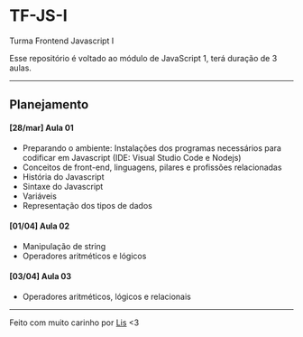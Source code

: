 # TF-JS-I

Turma Frontend Javascript I

Esse repositório é voltado ao módulo de JavaScript 1, terá duração de 3 aulas.

---

## Planejamento

#### [28/mar] Aula 01

- Preparando o ambiente: Instalações dos programas necessários para codificar em Javascript (IDE: Visual Studio Code e Nodejs)
- Conceitos de front-end, linguagens, pilares e profissões relacionadas
- História do Javascript
- Sintaxe do Javascript
- Variáveis
- Representação dos tipos de dados

#### [01/04] Aula 02

- Manipulação de string
- Operadores aritméticos e lógicos

#### [03/04] Aula 03

- Operadores aritméticos, lógicos e relacionais

---

Feito com muito carinho por [Lis](https://github.com/lisandrascruz) <3
